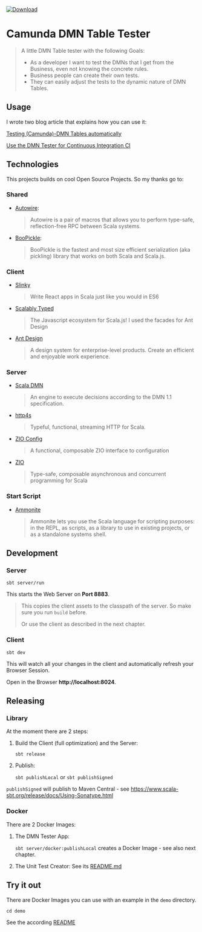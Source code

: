 [ ![Download](https://api.bintray.com/packages/pme123/maven/camunda-dmn-tester-server/images/download.svg) ](https://bintray.com/pme123/maven/camunda-dmn-tester-server/_latestVersion)
# Camunda DMN Table Tester

>A little DMN Table tester with the following Goals:
> * As a developer I want to test the DMNs that I get from the Business, even not knowing the concrete rules.
> * Business people can create their own tests.
> * They can easily adjust the tests to the dynamic nature of DMN Tables.

## Usage
I wrote two blog article that explains how you can use it:

[Testing (Camunda)-DMN Tables automatically](https://pme123.medium.com/testing-camunda-dmn-tables-automatically-713497ab57e6)

[Use the DMN Tester for Continuous Integration CI](https://pme123.medium.com/testing-camunda-dmn-tables-automatically-part-2-d3931ed38f51)

## Technologies
This projects builds on cool Open Source Projects. So my thanks go to:

### Shared
* [Autowire](https://github.com/lihaoyi/autowire):
  > Autowire is a pair of macros that allows you to perform type-safe, reflection-free RPC between Scala systems.
* [BooPickle](https://boopickle.suzaku.io):
  > BooPickle is the fastest and most size efficient serialization (aka pickling) library that works on both Scala and Scala.js.

### Client
* [Slinky](https://slinky.dev)
  > Write React apps in Scala just like you would in ES6
* [Scalably Typed](https://scalablytyped.org)
  > The Javascript ecosystem for Scala.js!
  I used the facades for Ant Design
* [Ant Design](https://ant.design)
  >A design system for enterprise-level products. Create an efficient and enjoyable work experience.

### Server
* [Scala DMN](https://github.com/camunda/dmn-scala)
  > An engine to execute decisions according to the DMN 1.1 specification.
* [http4s](https://http4s.org)
  > Typeful, functional, streaming HTTP for Scala.
* [ZIO Config](https://zio.github.io/zio-config/)
  > A functional, composable ZIO interface to configuration
* [ZIO](https://zio.dev)
  > Type-safe, composable asynchronous and concurrent programming for Scala

### Start Script
* [Ammonite](https://ammonite.io/#Ammonite)
  > Ammonite lets you use the Scala language for scripting purposes: in the REPL, as scripts, as a library to use in existing projects, or as a standalone systems shell.
## Development
### Server
`sbt server/run`

This starts the Web Server on **Port 8883**.

>This copies the client assets to the classpath of the server.
> So make sure you run `build` before.
>
> Or use the client as described in the next chapter.

### Client
`sbt dev`

This will watch all your changes in the client and automatically refresh your Browser Session.

Open in the Browser **http://localhost:8024**.

## Releasing
### Library
At the moment there are 2 steps:
1. Build the Client (full optimization) and the Server:

   `sbt release`
2. Publish: 
   
   `sbt publishLocal` or `sbt publishSigned`

`publishSigned` will publish to Maven Central - see https://www.scala-sbt.org/release/docs/Using-Sonatype.html

### Docker
There are 2 Docker Images:

1. The DMN Tester App:

   `sbt server/docker:publishLocal` creates a Docker Image - see also next chapter.

2. The Unit Test Creator:
   See its [README.md](docker/README.md)
   
## Try it out
There are Docker Images you can use with an example in the `demo` directory.

`cd demo`

See the according [README](demo/README.md)
